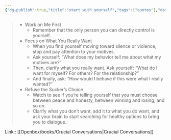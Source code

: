 ```yaml
---
{"dg-publish":true,"title":"start with yourself","tags":["quotes"],"date":"2023-05-21T21:07:27+04:00","modified_at":"2023-07-11T17:22:43+03:00","alias":"start with yourself","dg-path":"/quotes/202305212107.md","permalink":"/quotes/202305212107/","dgPassFrontmatter":true}
---
```



> - Work on Me First
>     - Remember that the only person you can directly control is yourself.
> - Focus on What You Really Want
>     - When you find yourself moving toward silence or violence, stop and pay attention to your motives.
>     - Ask yourself: “What does my behavior tell me about what my motives are?”
>     - Then, clarify what you really want. Ask yourself: “What do I want for myself? For others? For the relationship?”
>     - And finally, ask: “How would I behave if this were what I really wanted?”
> - Refuse the Sucker’s Choice
>     - Watch to see if you’re telling yourself that you must choose between peace and honesty, between winning and losing, and so on.
>     - Clarify what you don’t want, add it to what you do want, and ask your brain to start searching for healthy options to bring you to dialogue.

Link:: [[Openbox/books/Crucial Conversations|Crucial Conversations]]
